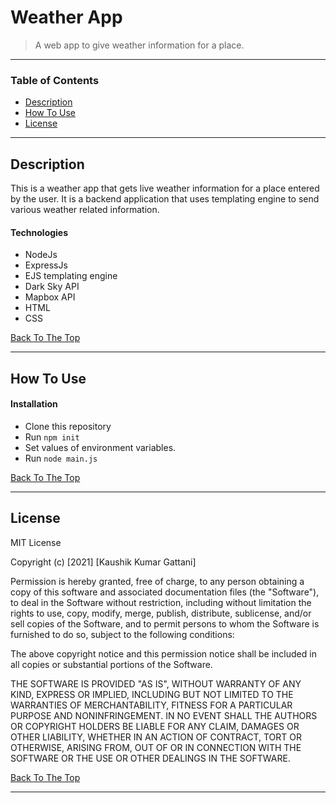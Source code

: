 # Weather App

<!--![Project Image](project-image-url)-->

> A web app to give weather information for a place.

---

### Table of Contents

- [Description](#description)
- [How To Use](#how-to-use)
- [License](#license)

---

## Description

This is a weather app that gets live weather information for a place entered by the user. It is a backend application that uses templating engine to send various weather related information.

#### Technologies

- NodeJs
- ExpressJs
- EJS templating engine
- Dark Sky API
- Mapbox API
- HTML
- CSS

[Back To The Top](#weather-app)

---

## How To Use

#### Installation
- Clone this repository
- Run `npm init`
- Set values of environment variables.
- Run `node main.js`

[Back To The Top](#weather-app)

---

## License

MIT License

Copyright (c) [2021] [Kaushik Kumar Gattani]

Permission is hereby granted, free of charge, to any person obtaining a copy
of this software and associated documentation files (the "Software"), to deal
in the Software without restriction, including without limitation the rights
to use, copy, modify, merge, publish, distribute, sublicense, and/or sell
copies of the Software, and to permit persons to whom the Software is
furnished to do so, subject to the following conditions:

The above copyright notice and this permission notice shall be included in all
copies or substantial portions of the Software.

THE SOFTWARE IS PROVIDED "AS IS", WITHOUT WARRANTY OF ANY KIND, EXPRESS OR
IMPLIED, INCLUDING BUT NOT LIMITED TO THE WARRANTIES OF MERCHANTABILITY,
FITNESS FOR A PARTICULAR PURPOSE AND NONINFRINGEMENT. IN NO EVENT SHALL THE
AUTHORS OR COPYRIGHT HOLDERS BE LIABLE FOR ANY CLAIM, DAMAGES OR OTHER
LIABILITY, WHETHER IN AN ACTION OF CONTRACT, TORT OR OTHERWISE, ARISING FROM,
OUT OF OR IN CONNECTION WITH THE SOFTWARE OR THE USE OR OTHER DEALINGS IN THE
SOFTWARE.

[Back To The Top](#weather-app)

---
